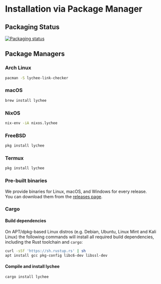 # Installation via Package Manager

## Packaging Status

<a href="https://repology.org/project/lychee-link-checker/versions">
    <img src="https://repology.org/badge/vertical-allrepos/lychee-link-checker.svg?header=&columns=5" alt="Packaging status">
</a>

## Package Managers

### Arch Linux

```bash
pacman -S lychee-link-checker
```

### macOS

```bash
brew install lychee
```

### NixOS

```bash
nix-env -iA nixos.lychee
```

### FreeBSD

```bash
pkg install lychee
```

### Termux

```bash
pkg install lychee
```

### Pre-built binaries

We provide binaries for Linux, macOS, and Windows for every release. \
You can download them from the [releases page](https://github.com/lycheeverse/lychee/releases).

### Cargo

#### Build dependencies <!-- {docsify-ignore} -->

On APT/dpkg-based Linux distros (e.g. Debian, Ubuntu, Linux Mint and Kali Linux)
the following commands will install all required build dependencies, including
the Rust toolchain and `cargo`:

```bash
curl -sSf 'https://sh.rustup.rs' | sh
apt install gcc pkg-config libc6-dev libssl-dev
```

#### Compile and install lychee <!-- {docsify-ignore} -->

```bash
cargo install lychee
```

[contribute]: https://github.com/lycheeverse/lychee/issues/59
